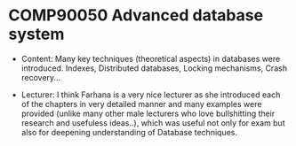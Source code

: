 # COMP90050 Advanced database system

- Content: Many key techniques (theoretical aspects) in databases were introduced. Indexes, Distributed databases, Locking mechanisms, Crash recovery...

- Lecturer: I think Farhana is a very nice lecturer as she introduced each of the chapters in very detailed manner and many examples were provided (unlike many other male lecturers who love bullshitting their research and usefuless ideas..), which was useful not only for exam but also for deepening understanding of Database techniques.

